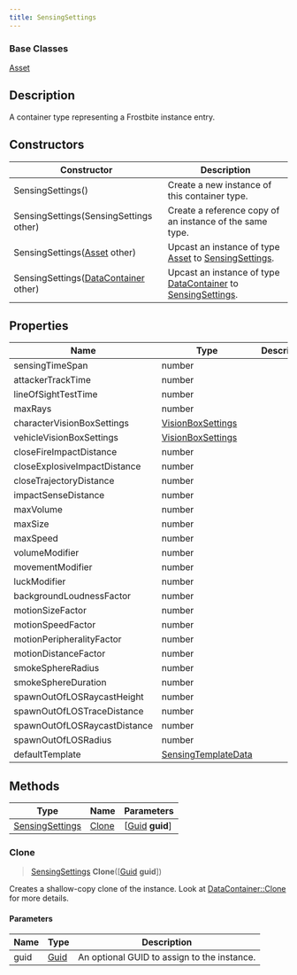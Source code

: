 ```yaml
---
title: SensingSettings
---
```

### Base Classes

[Asset](/vext/ref/fb/asset/)

## Description

A container type representing a Frostbite instance entry.

## Constructors

| Constructor                                                                | Description                                                                                                           |
| -------------------------------------------------------------------------- | --------------------------------------------------------------------------------------------------------------------- |
| SensingSettings()                                                          | Create a new instance of this container type.                                                                         |
| SensingSettings(SensingSettings other)                                     | Create a reference copy of an instance of the same type.                                                              |
| SensingSettings([Asset](/vext/ref/fb/asset/) other)                                      | Upcast an instance of type [Asset](/vext/ref/fb/asset/) to [SensingSettings](/vext/ref/fb/sensingsettings/).                                      |
| SensingSettings([DataContainer](/vext/ref/shared/class/datacontainer) other) | Upcast an instance of type [DataContainer](/vext/ref/shared/class/datacontainer) to [SensingSettings](/vext/ref/fb/sensingsettings/). |

## Properties

| Name                         | Type                                       | Description |
| ---------------------------- | ------------------------------------------ | ----------- |
| sensingTimeSpan              | number                                     |             |
| attackerTrackTime            | number                                     |             |
| lineOfSightTestTime          | number                                     |             |
| maxRays                      | number                                     |             |
| characterVisionBoxSettings   | [VisionBoxSettings](/vext/ref/fb/visionboxsettings/)     |             |
| vehicleVisionBoxSettings     | [VisionBoxSettings](/vext/ref/fb/visionboxsettings/)     |             |
| closeFireImpactDistance      | number                                     |             |
| closeExplosiveImpactDistance | number                                     |             |
| closeTrajectoryDistance      | number                                     |             |
| impactSenseDistance          | number                                     |             |
| maxVolume                    | number                                     |             |
| maxSize                      | number                                     |             |
| maxSpeed                     | number                                     |             |
| volumeModifier               | number                                     |             |
| movementModifier             | number                                     |             |
| luckModifier                 | number                                     |             |
| backgroundLoudnessFactor     | number                                     |             |
| motionSizeFactor             | number                                     |             |
| motionSpeedFactor            | number                                     |             |
| motionPeripheralityFactor    | number                                     |             |
| motionDistanceFactor         | number                                     |             |
| smokeSphereRadius            | number                                     |             |
| smokeSphereDuration          | number                                     |             |
| spawnOutOfLOSRaycastHeight   | number                                     |             |
| spawnOutOfLOSTraceDistance   | number                                     |             |
| spawnOutOfLOSRaycastDistance | number                                     |             |
| spawnOutOfLOSRadius          | number                                     |             |
| defaultTemplate              | [SensingTemplateData](/vext/ref/fb/sensingtemplatedata/) |             |

## Methods

| Type                               | Name            | Parameters                                     |
| ---------------------------------- | --------------- | ---------------------------------------------- |
| [SensingSettings](/vext/ref/fb/sensingsettings/) | [Clone](#clone) | \[[Guid](/vext/ref/shared/class/guid) **guid**\] |

### Clone

> [SensingSettings](/vext/ref/fb/sensingsettings/) **Clone**(\[[Guid](/vext/ref/shared/class/guid) **guid**\])

Creates a shallow-copy clone of the instance. Look at [DataContainer::Clone](/vext/ref/shared/class/datacontainer#clone) for more details.

#### Parameters

| Name | Type         | Description                                 |
| ---- | ------------ | ------------------------------------------- |
| guid | [Guid](/vext/ref/shared/class/guid/) | An optional GUID to assign to the instance. |
